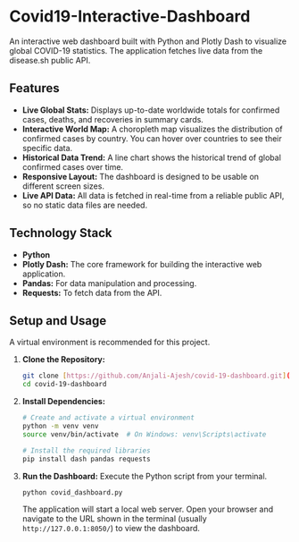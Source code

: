 # Covid19-Interactive-Dashboard
An interactive web dashboard built with Python and Plotly Dash to visualize global COVID-19 statistics. The application fetches live data from the disease.sh public API.

## Features

-   **Live Global Stats:** Displays up-to-date worldwide totals for confirmed cases, deaths, and recoveries in summary cards.
-   **Interactive World Map:** A choropleth map visualizes the distribution of confirmed cases by country. You can hover over countries to see their specific data.
-   **Historical Data Trend:** A line chart shows the historical trend of global confirmed cases over time.
-   **Responsive Layout:** The dashboard is designed to be usable on different screen sizes.
-   **Live API Data:** All data is fetched in real-time from a reliable public API, so no static data files are needed.

## Technology Stack

-   **Python**
-   **Plotly Dash:** The core framework for building the interactive web application.
-   **Pandas:** For data manipulation and processing.
-   **Requests:** To fetch data from the API.

## Setup and Usage

A virtual environment is recommended for this project.

1.  **Clone the Repository:**
    ```bash
    git clone [https://github.com/Anjali-Ajesh/covid-19-dashboard.git](https://github.com/Anjali-Ajesh/covid-19-dashboard.git)
    cd covid-19-dashboard
    ```

2.  **Install Dependencies:**
    ```bash
    # Create and activate a virtual environment
    python -m venv venv
    source venv/bin/activate  # On Windows: venv\Scripts\activate

    # Install the required libraries
    pip install dash pandas requests
    ```

3.  **Run the Dashboard:**
    Execute the Python script from your terminal.
    ```bash
    python covid_dashboard.py
    ```
    The application will start a local web server. Open your browser and navigate to the URL shown in the terminal (usually `http://127.0.0.1:8050/`) to view the dashboard.
